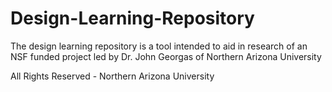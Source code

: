 # Design-Learning-Repository

The design learning repository is a tool intended to aid in research of an NSF funded project led by Dr. John Georgas of Northern Arizona University

All Rights Reserved - Northern Arizona University 

